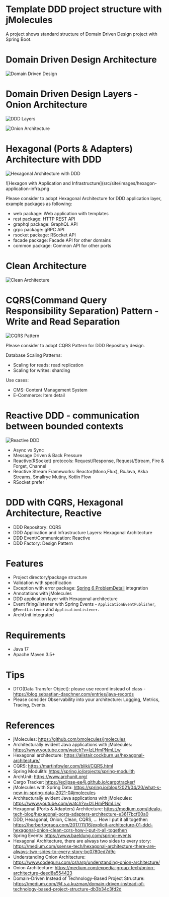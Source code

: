 Template DDD project structure with jMolecules
==============================================

A project shows standard structure of Domain Driven Design project with Spring Boot.

# Domain Driven Design Architecture

![Domain Driven Design](src/site/images/ddd-landscape.png)

# Domain Driven Design Layers - Onion Architecture

![DDD Layers](src/site/images/ddd-layers.png)

![Onion Architecture](src/site/images/onion-architecture.png)

# Hexagonal (Ports & Adapters) Architecture with DDD

![Hexagonal Architecture with DDD](src/site/images/hexagon-ddd.png)

![Hexagon with Application and Infrastructure](src/site/images/hexagon-application-infra.png

Please consider to adopt Hexagonal Architecture for DDD application layer, example packages as following:

* web package: Web application with templates
* rest package: HTTP REST API
* graphql package: GraphQL API
* grpc package: gRPC API
* rsocket package: RSocket API
* facade package: Facade API for other domains
* common package: Common API for other ports
 
# Clean Architecture

![Clean Architecture](src/site/images/clean-architecture.png)

# CQRS(Command Query Responsibility Separation) Pattern - Write and Read Separation

![CQRS Pattern](src/site/images/cqrs-pattern.png)

Please consider to adopt CQRS Pattern for DDD Repository design.

Database Scaling Patterns:

* Scaling for reads: read replication
* Scaling for writes: sharding

Use cases:

* CMS: Content Management System
* E-Commerce: Item detail

# Reactive DDD - communication between bounded contexts

![Reactive DDD](src/site/images/reactive-ddd.png)

* Async vs Sync
* Message Driven & Back Pressure
* Reactive(RSocket) protocols: Request/Response, Request/Stream, Fire & Forget, Channel
* Reactive Stream Frameworks: Reactor(Mono,Flux), RxJava, Akka Streams, Smallrye Mutiny, Kotlin Flow
* RSocket prefer

# DDD with CQRS, Hexagonal Architecture, Reactive

* DDD Repository: CQRS
* DDD Application and Infrastructure Layers: Hexagonal Architecture
* DDD Event/Communication: Reactive
* DDD Factory: Design Pattern

# Features

* Project directory/package structure
* Validation with specification
* Exception with error package: [Spring 6 ProblemDetail](https://docs.spring.io/spring-framework/docs/current/javadoc-api/org/springframework/http/ProblemDetail.html) integration
* Annotations with jMolecules
* DDD application layer with Hexagonal architecture
* Event firing/listener with Spring Events - `ApplicationEventPublisher`, `@EventListener` and `ApplicationListener`.
* ArchUnit integrated

# Requirements

* Java 17
* Apache Maven 3.5+

# Tips

* DTO(Data Transfer Object): please use record instead of class - https://blog.sebastian-daschner.com/entries/java-records
* Please consider Observability into your architecture: Logging, Metrics, Tracing, Events.

# References

* jMolecules: https://github.com/xmolecules/jmolecules
* Architecturally evident Java applications with jMolecules: https://www.youtube.com/watch?v=IzLHmPNmLLw
* Hexagonal architecture: https://alistair.cockburn.us/hexagonal-architecture/
* CQRS: https://martinfowler.com/bliki/CQRS.html
* Spring Modulith: https://spring.io/projects/spring-modulith
* ArchUnit: https://www.archunit.org/
* Cargo Tracker: https://eclipse-ee4j.github.io/cargotracker/
* jMolecules with Spring Data: https://spring.io/blog/2021/04/20/what-s-new-in-spring-data-2021-0#jmolecules
* Architecturally evident Java applications with jMolecules: https://www.youtube.com/watch?v=IzLHmPNmLLw
* Hexagonal (Ports & Adapters) Architecture: https://medium.com/idealo-tech-blog/hexagonal-ports-adapters-architecture-e3617bcf00a0
* DDD, Hexagonal, Onion, Clean, CQRS, … How I put it all
  together: https://herbertograca.com/2017/11/16/explicit-architecture-01-ddd-hexagonal-onion-clean-cqrs-how-i-put-it-all-together/
* Spring Events: https://www.baeldung.com/spring-events
* Hexagonal Architecture, there are always two sides to every story: https://medium.com/ssense-tech/hexagonal-architecture-there-are-always-two-sides-to-every-story-bc0780ed7d9c
* Understanding Onion Architecture: https://www.codeguru.com/csharp/understanding-onion-architecture/
* Onion Architecture: https://medium.com/expedia-group-tech/onion-architecture-deed8a554423
* Domain-Driven Instead of Technology-Based Project Structure: https://medium.com/@f.s.a.kuzman/domain-driven-instead-of-technology-based-project-structure-db3b34c3fd2d
